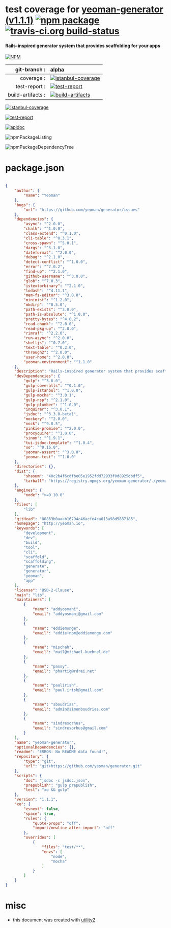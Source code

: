 # test coverage for  [yeoman-generator (v1.1.1)](http://yeoman.io)  [![npm package](https://img.shields.io/npm/v/npmtest-yeoman-generator.svg?style=flat-square)](https://www.npmjs.org/package/npmtest-yeoman-generator) [![travis-ci.org build-status](https://api.travis-ci.org/npmtest/node-npmtest-yeoman-generator.svg)](https://travis-ci.org/npmtest/node-npmtest-yeoman-generator)
#### Rails-inspired generator system that provides scaffolding for your apps

[![NPM](https://nodei.co/npm/yeoman-generator.png?downloads=true)](https://www.npmjs.com/package/yeoman-generator)

| git-branch : | [alpha](https://github.com/npmtest/node-npmtest-yeoman-generator/tree/alpha)|
|--:|:--|
| coverage : | [![istanbul-coverage](https://npmtest.github.io/node-npmtest-yeoman-generator/build/coverage.badge.svg)](https://npmtest.github.io/node-npmtest-yeoman-generator/build/coverage.html/index.html)|
| test-report : | [![test-report](https://npmtest.github.io/node-npmtest-yeoman-generator/build/test-report.badge.svg)](https://npmtest.github.io/node-npmtest-yeoman-generator/build/test-report.html)|
| build-artifacts : | [![build-artifacts](https://npmtest.github.io/node-npmtest-yeoman-generator/glyphicons_144_folder_open.png)](https://github.com/npmtest/node-npmtest-yeoman-generator/tree/gh-pages/build)|

[![istanbul-coverage](https://npmtest.github.io/node-npmtest-yeoman-generator/build/screenCapture.buildCustomOrg.browser.coverage.html.png)](https://npmtest.github.io/node-npmtest-yeoman-generator/build/coverage.html/index.html)

[![test-report](https://npmtest.github.io/node-npmtest-yeoman-generator/build/screenCapture.buildCustomOrg.browser.%252Fhome%252Ftravis%252Fbuild%252Fnpmtest%252Fnode-npmtest-yeoman-generator%252Ftmp%252Fbuild%252Ftest-report.html.png)](https://npmtest.github.io/node-npmtest-yeoman-generator/build/test-report.html)

[![apidoc](https://npmdoc.github.io/node-npmdoc-yeoman-generator/build/screenCapture.buildApidoc.browser.%252Fhome%252Ftravis%252Fbuild%252Fnpmdoc%252Fnode-npmdoc-yeoman-generator%252Ftmp%252Fbuild%252Fapidoc.html.png)](https://npmdoc.github.io/node-npmdoc-yeoman-generator/build/apidoc.html)

![npmPackageListing](https://npmtest.github.io/node-npmtest-yeoman-generator/build/screenCapture.npmPackageListing.svg)

![npmPackageDependencyTree](https://npmtest.github.io/node-npmtest-yeoman-generator/build/screenCapture.npmPackageDependencyTree.svg)



# package.json

```json

{
    "author": {
        "name": "Yeoman"
    },
    "bugs": {
        "url": "https://github.com/yeoman/generator/issues"
    },
    "dependencies": {
        "async": "^2.0.0",
        "chalk": "^1.0.0",
        "class-extend": "^0.1.0",
        "cli-table": "^0.3.1",
        "cross-spawn": "^5.0.1",
        "dargs": "^5.1.0",
        "dateformat": "^2.0.0",
        "debug": "^2.1.0",
        "detect-conflict": "^1.0.0",
        "error": "^7.0.2",
        "find-up": "^2.1.0",
        "github-username": "^3.0.0",
        "glob": "^7.0.3",
        "istextorbinary": "^2.1.0",
        "lodash": "^4.11.1",
        "mem-fs-editor": "^3.0.0",
        "minimist": "^1.2.0",
        "mkdirp": "^0.5.0",
        "path-exists": "^3.0.0",
        "path-is-absolute": "^1.0.0",
        "pretty-bytes": "^4.0.2",
        "read-chunk": "^2.0.0",
        "read-pkg-up": "^2.0.0",
        "rimraf": "^2.2.0",
        "run-async": "^2.0.0",
        "shelljs": "^0.7.0",
        "text-table": "^0.2.0",
        "through2": "^2.0.0",
        "user-home": "^2.0.0",
        "yeoman-environment": "^1.1.0"
    },
    "description": "Rails-inspired generator system that provides scaffolding for your apps",
    "devDependencies": {
        "gulp": "^3.6.0",
        "gulp-coveralls": "^0.1.0",
        "gulp-istanbul": "^1.0.0",
        "gulp-mocha": "^3.0.1",
        "gulp-nsp": "^2.1.0",
        "gulp-plumber": "^1.0.0",
        "inquirer": "^3.0.1",
        "jsdoc": "^3.3.0-beta1",
        "mockery": "^2.0.0",
        "nock": "^9.0.5",
        "pinkie-promise": "^2.0.0",
        "proxyquire": "^1.0.0",
        "sinon": "^1.9.1",
        "tui-jsdoc-template": "^1.0.4",
        "xo": "^0.16.0",
        "yeoman-assert": "^3.0.0",
        "yeoman-test": "^1.0.0"
    },
    "directories": {},
    "dist": {
        "shasum": "40c2b4f6cdfbe05e1952fdd72933f0d8925dbdf5",
        "tarball": "https://registry.npmjs.org/yeoman-generator/-/yeoman-generator-1.1.1.tgz"
    },
    "engines": {
        "node": ">=0.10.0"
    },
    "files": [
        "lib"
    ],
    "gitHead": "80863b0aaab16794c46acfe4ca013a98d5887185",
    "homepage": "http://yeoman.io",
    "keywords": [
        "development",
        "dev",
        "build",
        "tool",
        "cli",
        "scaffold",
        "scaffolding",
        "generate",
        "generator",
        "yeoman",
        "app"
    ],
    "license": "BSD-2-Clause",
    "main": "lib",
    "maintainers": [
        {
            "name": "addyosmani",
            "email": "addyosmani@gmail.com"
        },
        {
            "name": "eddiemonge",
            "email": "eddie+npm@eddiemonge.com"
        },
        {
            "name": "mischah",
            "email": "mail@michael-kuehnel.de"
        },
        {
            "name": "passy",
            "email": "phartig@rdrei.net"
        },
        {
            "name": "paulirish",
            "email": "paul.irish@gmail.com"
        },
        {
            "name": "sboudrias",
            "email": "admin@simonboudrias.com"
        },
        {
            "name": "sindresorhus",
            "email": "sindresorhus@gmail.com"
        }
    ],
    "name": "yeoman-generator",
    "optionalDependencies": {},
    "readme": "ERROR: No README data found!",
    "repository": {
        "type": "git",
        "url": "git+https://github.com/yeoman/generator.git"
    },
    "scripts": {
        "doc": "jsdoc -c jsdoc.json",
        "prepublish": "gulp prepublish",
        "test": "xo && gulp"
    },
    "version": "1.1.1",
    "xo": {
        "esnext": false,
        "space": true,
        "rules": {
            "quote-props": "off",
            "import/newline-after-import": "off"
        },
        "overrides": [
            {
                "files": "test/**",
                "envs": [
                    "node",
                    "mocha"
                ]
            }
        ]
    }
}
```



# misc
- this document was created with [utility2](https://github.com/kaizhu256/node-utility2)
